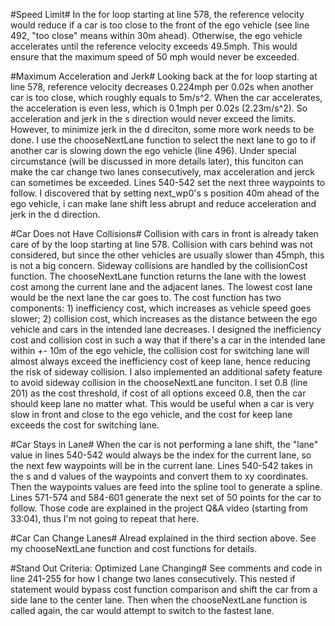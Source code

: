 #Speed Limit#
In the for loop starting at line 578, the reference velocity would reduce if a car is too close to the front of the ego vehicle (see line 
492, "too close" means within 30m ahead). Otherwise, the ego vehicle accelerates until the reference velocity exceeds 49.5mph. This would 
ensure that the maximum speed of 50 mph would never be exceeded. 

#Maximum Acceleration and Jerk#
Looking back at the for loop starting at line 578, reference velocity decreases 0.224mph per 0.02s when another car is too close, which 
roughly equals to 5m/s^2. When the car accelerates, the acceleration is even less, which is 0.1mph per 0.02s (2.23m/s^2). So acceleration 
and jerk in the s direction would never exceed the limits. However, to minimize jerk in the d direciton, some more work needs to be done. 
I use the chooseNextLane function to select the next lane to go to if another car is slowing down the ego vehicle (line 496). Under 
special circumstance (will be discussed in more details later), this funciton can make the car change two lanes consecutively, max 
acceleration and jerck can sometimes be exceeded. Lines 540-542 set the next three waypoints to follow. I discovered that by setting 
next_wp0's s position 40m ahead of the ego vehicle, i can make lane shift less abrupt and reduce acceleration and jerk in the d direction. 

#Car Does not Have Collisions#
Collision with cars in front is already taken care of by the loop starting at line 578. Collision with cars behind was not considered, but 
since the other vehicles are usually slower than 45mph, this is not a big concern. Sideway collisions are handled by the collisionCost 
function. The chooseNextLane function returns the lane with the lowest cost among the current lane and the adjacent lanes. The lowest cost 
lane would be the next lane the car goes to. The cost function has two components: 1) inefficiency cost, which increases as vehicle speed 
goes slower; 2) collision cost, which increases as the distance between the ego vehicle and cars in the intended lane decreases. I designed 
the inefficiency cost and collision cost in such a way that if there's a car in the intended lane within +- 10m of the ego vehicle, the 
collision cost for switching lane will almost always exceed the inefficiency cost of keep lane, hence reducing the risk of sideway 
collision. I also implemented an additional safety feature to avoid sideway collision in the chooseNextLane funciton. I set 0.8 (line 201) 
as the cost threshold, if cost of all options exceed 0.8, then the car should keep lane no matter what. This would be useful when a car is 
very slow in front and close to the ego vehicle, and the cost for keep lane exceeds the cost for switching lane.

#Car Stays in Lane#
When the car is not performing a lane shift, the "lane" value in lines 540-542 would always be the index for the current lane, so the next 
few waypoints will be in the current lane. Lines 540-542 takes in the s and d values of the waypoints and convert them to xy coordinates.
Then the waypoints values are feed into the spline tool to generate a spline. Lines 571-574 and 584-601 generate the next set of 50 points
for the car to follow. Those code are explained in the project Q&A video (starting from 33:04), thus I'm not going to repeat that here.

#Car Can Change Lanes#
Alread explained in the third section above. See my chooseNextLane function and cost functions for details.

#Stand Out Criteria: Optimized Lane Changing#
See comments and code in line 241-255 for how I change two lanes consecutively. This nested if statement would bypass cost function 
comparison and shift the car from a side lane to the center lane. Then when the chooseNextLane function is called again, the car would
attempt to switch to the fastest lane. 

